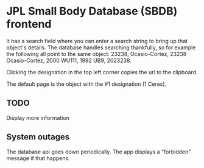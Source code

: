 # JPL Small Body Database (SBDB) frontend

It has a search field where you can enter a search string to bring up that object's details. The database handles searching thankfully, so for example the following all point to the same object: 23238, Ocasio-Cortez, 23238 Ocasio-Cortez, 2000 WU111, 1992 UB9, 2023238.

Clicking the designation in the top left corner copies the url to the clipboard.

The default page is the object with the #1 designation (1 Ceres).

## TODO

Display more information

## System outages

The database api goes down periodically. The app displays a "forbidden" message if that happens.